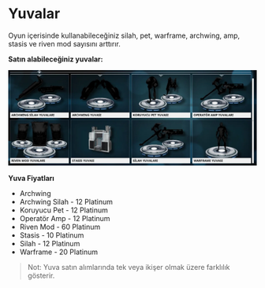 # Yuvalar

Oyun içerisinde kullanabileceğiniz silah, pet, warframe, archwing, amp, stasis ve riven mod sayısını arttırır.

**Satın alabileceğiniz yuvalar:**

![](../../.gitbook/assets/assets_-lgoamcq2h0squvaydqb_-llnarp85-ubpec33j5v_-llnc3lckbkhucjh6mhr_image-1.webp)

**Yuva Fiyatları**

* Archwing
* Archwing Silah - 12 Platinum
* Koruyucu Pet - 12 Platinum
* Operatör Amp - 12 Platinum
* Riven Mod - 60 Platinum
* Stasis - 10 Platinum
* Silah - 12 Platinum
* Warframe - 20 Platinum

> Not: Yuva satın alımlarında tek veya ikişer olmak üzere farklılık gösterir.

